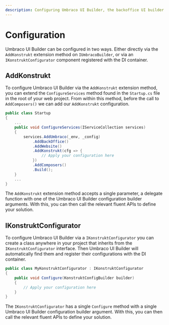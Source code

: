 ```yaml
---
description: Configuring Umbraco UI Builder, the backoffice UI builder for Umbraco.
---
```


# Configuration

Umbraco UI Builder can be configured in two ways. Either directly via the `AddKonstrukt` extension method on `IUmbracoBuilder`, or via an `IKonstruktConfigurator` component registered with the DI container.

## AddKonstrukt

To configure Umbraco UI Builder via the `AddKonstrukt` extension method, you can extend the `ConfigureServices` method found in the `Startup.cs` file in the root of your web project. From within this method, before the call to `AddComposers()` we can add our `AddKonstrukt` configuration.

```csharp
public class Startup
{
    ...
    public void ConfigureServices(IServiceCollection services)
    {
        services.AddUmbraco(_env, _config)
            .AddBackOffice()
            .AddWebsite()
            .AddKonstrukt(cfg => {
                // Apply your configuration here
            })
            .AddComposers()
            .Build();
    }
    ...
}

```

The `AddKonstrukt` extension method accepts a single parameter, a delegate function with one of the Umbraco UI Builder configuration builder arguments. With this, you can then call the relevant fluent APIs to define your solution.

## IKonstruktConfigurator

To configure Umbraco UI Builder via a `IKonstruktConfigurator` you can create a class anywhere in your project that inherits from the `IKonstruktConfigurator` interface. Then Umbraco UI Builder will automatically find them and register their configurations with the DI container.

```csharp
public class MyKonstruktConfigurator : IKonstruktConfigurator
{
    public void Configure(KonstruktConfigBuilder builder)
    {
        // Apply your configuration here
    }
}
```

The `IKonstruktConfigurator` has a single `Configure` method with a single Umbraco UI Builder configuration builder argument. With this, you can then call the relevant fluent APIs to define your solution.
